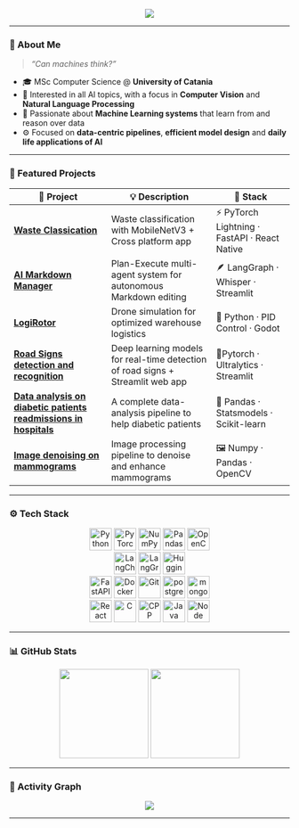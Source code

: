 <!-- 💠 HEADER -->
<p align="center">
  <img src="https://readme-typing-svg.herokuapp.com?size=24&duration=4000&color=58A6FF&center=true&vCenter=true&width=600&lines=Hi%2C+I'm+Raffaele+👋">
</p>

---
### 🧠 About Me
> *“Can machines think?”*

- 🎓 MSc Computer Science @ **University of Catania**  
- 🧩 Interested in all AI topics, with a focus in **Computer Vision** and **Natural Language Processing**
- 🤖 Passionate about **Machine Learning systems** that learn from and reason over data  
- ⚙️ Focused on **data-centric pipelines**, **efficient model design** and **daily life applications of AI**

---

### 🚀 Featured Projects

| 🔬 Project | 💡 Description | 🧰 Stack |
|------------|----------------|----------|
| [**Waste Classication**](https://github.com/weiss25r/Waste-Classification) | Waste classification with MobileNetV3 + Cross platform app | ⚡ PyTorch Lightning · FastAPI · React Native  |
| [**AI Markdown Manager**](https://github.com/weiss25r/AI-Markdown-Manager) | Plan-Execute multi-agent system for autonomous Markdown editing | 🪶 LangGraph · Whisper · Streamlit   |
| [**LogiRotor**](https://github.com/weiss25r/LogiRotor) | Drone simulation for optimized warehouse logistics | 🧭 Python · PID Control · Godot |
| [**Road Signs detection and recognition**](https://github.com/weiss25r/Road-signs-detection-and-recognition) | Deep learning models for real-time detection of road signs + Streamlit web app|  🚦Pytorch · Ultralytics · Streamlit
| [**Data analysis on diabetic patients readmissions in hospitals**](https://github.com/weiss25r/Data-analysis-of-diabetic-patients-readmissions-in-hospitals) | A complete data-analysis pipeline to help diabetic patients | 🧬 Pandas · Statsmodels · Scikit-learn
| [**Image denoising on mammograms**](https://github.com/weiss25r/Image-denoising-on-the-MIAS-mammography-dataset) | Image processing pipeline to denoise and enhance mammograms | 🖼️ Numpy · Pandas · OpenCV 
---

### ⚙️ Tech Stack
<p align="center">

  <img src="https://cdn.simpleicons.org/python/58A6FF" height="40" alt="Python" />
  <img src="https://cdn.simpleicons.org/pytorch/EE4C2C" height="40" alt="PyTorch" />
  <img src="https://cdn.simpleicons.org/numpy/4DABCF" height="40" alt="NumPy" />
  <img src="https://cdn.simpleicons.org/pandas/150458" height="40" alt="Pandas" />
  <img src="https://cdn.simpleicons.org/opencv/150458" height="40" alt="OpenCV" />

  <br/>

  <img src="https://cdn.simpleicons.org/langchain/00B0FF" height="40" alt="LangChain" />
  <img src="https://cdn.simpleicons.org/langgraph/00B0FF" height="40" alt="LangGraph" />
  <img src="https://cdn.simpleicons.org/huggingface/FFD21E" height="40" alt="Hugging Face" />

  <br/>

  <img src="https://cdn.simpleicons.org/fastapi/009688" height="40" alt="FastAPI" />
  <img src="https://cdn.simpleicons.org/docker/2496ED" height="40" alt="Docker" />
  <img src="https://cdn.simpleicons.org/git/F05032" height="40" alt="Git" />
  <img src="https://cdn.simpleicons.org/postgresql/61DAFB" height="40" alt="postgres" />
  <img src="https://cdn.simpleicons.org/mongodb/61DAFB" height="40" alt="mongo" />


  <br/>

  <img src="https://cdn.simpleicons.org/react/61DAFB" height="40" alt="React" />
  <img src="https://cdn.simpleicons.org/c/61DAFB" height="40" alt="C" />
  <img src="https://cdn.simpleicons.org/c++/61DAFB" height="40" alt="CPP" />
  <img src="https://skillicons.dev/icons?i=java&theme=dark" height="40" alt="Java" />
  <img src="https://skillicons.dev/icons?i=nodejs&theme=dark" height="40" alt="Node"/>

</p>


---

### 📊 GitHub Stats
<p align="center">
  <img height="160" src="https://github-readme-stats.vercel.app/api?username=weiss25r&show_icons=true&theme=tokyonight&hide_border=true&bg_color=0D1117&title_color=58A6FF&icon_color=58A6FF" />
  <img height="160" src="https://github-readme-streak-stats.herokuapp.com?user=weiss25r&theme=tokyonight&hide_border=true&background=0D1117&ring=58A6FF&fire=58A6FF" />
</p>

---

### 🌌 Activity Graph
<p align="center">
  <img src="https://github-readme-activity-graph.vercel.app/graph?username=weiss25r&theme=tokyo-night&bg_color=0D1117&hide_border=true" />
</p>

---

